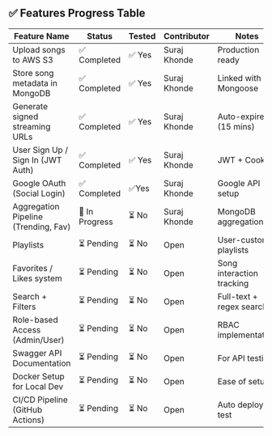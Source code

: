 ## ✅ Features Progress Table

| Feature Name                         | Status        | Tested | Contributor   | Notes |
|--------------------------------------|---------------|--------|---------------|-------|
| Upload songs to AWS S3               | ✅ Completed  | ✅ Yes | Suraj Khonde | Production ready |
| Store song metadata in MongoDB       | ✅ Completed  | ✅ Yes | Suraj Khonde | Linked with Mongoose |
| Generate signed streaming URLs       | ✅ Completed  | ✅ Yes | Suraj Khonde | Auto-expire (15 mins) |
| User Sign Up / Sign In (JWT Auth)    | ✅ Completed  | ✅ Yes | Suraj Khonde | JWT + Cookies |
| Google OAuth (Social Login)          | ✅ Completed  | ✅Yes  | Suraj Khonde |  Google API setup |
| Aggregation Pipeline (Trending, Fav) | 🔄 In Progress | ⏳ No | Suraj Khonde | MongoDB aggregation |
| Playlists                            | ⏳ Pending    | ⏳ No | Open          | User-custom playlists |
| Favorites / Likes system             | ⏳ Pending    | ⏳ No | Open          | Song interaction tracking |
| Search + Filters                     | ⏳ Pending    | ⏳ No | Open          | Full-text + regex search |
| Role-based Access (Admin/User)       | ⏳ Pending    | ⏳ No | Open          | RBAC implementation |
| Swagger API Documentation            | ⏳ Pending    | ⏳ No | Open          | For API testing |
| Docker Setup for Local Dev           | ⏳ Pending    | ⏳ No | Open          | Ease of setup |
| CI/CD Pipeline (GitHub Actions)      | ⏳ Pending    | ⏳ No | Open          | Auto deploy + test |
